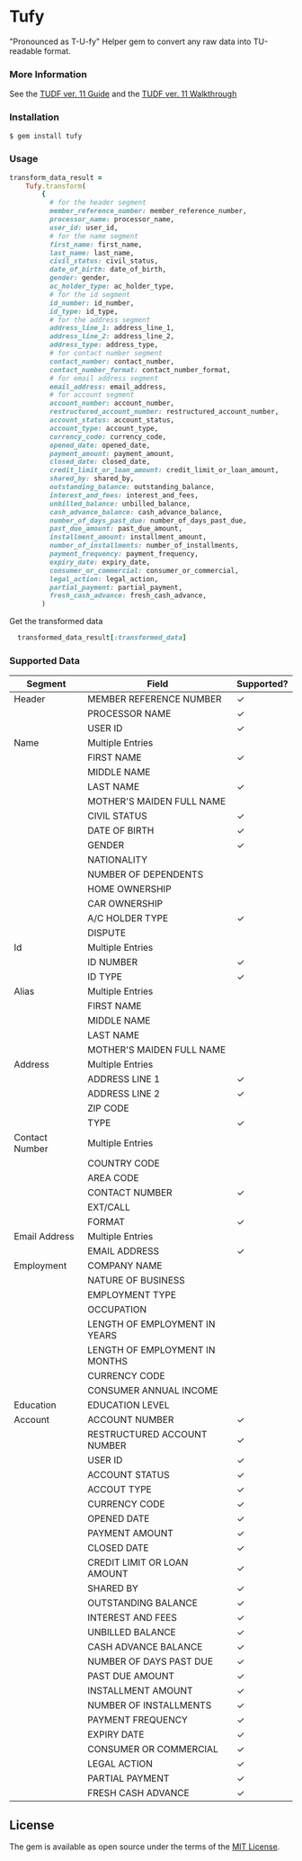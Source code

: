 # Tufy

"Pronounced as T-U-fy"
Helper gem to convert any raw data into TU-readable format.

### More Information
See the [TUDF ver. 11 Guide](https://www.dropbox.com/s/ohx8rgdixwwfarw/tudf_guide_version_11.pdf?dl=0) and the [TUDF ver. 11 Walkthrough](https://www.dropbox.com/s/1g1m7797spwpy09/tudf_walkthrough_version_11.pdf?dl=0)

### Installation

```sh
$ gem install tufy
```

### Usage

```ruby
transform_data_result =
    Tufy.transform(
        {
          # for the header segment
          member_reference_number: member_reference_number,
          processor_name: processor_name,
          user_id: user_id,
          # for the name segment
          first_name: first_name,
          last_name: last_name,
          civil_status: civil_status,
          date_of_birth: date_of_birth,
          gender: gender,
          ac_holder_type: ac_holder_type,
          # for the id segment
          id_number: id_number,
          id_type: id_type,
          # for the address segment
          address_line_1: address_line_1,
          address_line_2: address_line_2,
          address_type: address_type,
          # for contact number segment
          contact_number: contact_number,
          contact_number_format: contact_number_format,
          # for email address segment
          email_address: email_address,
          # for account segment
          account_number: account_number,
          restructured_account_number: restructured_account_number,
          account_status: account_status,
          account_type: account_type,
          currency_code: currency_code,
          opened_date: opened_date,
          payment_amount: payment_amount,
          closed_date: closed_date,
          credit_limit_or_loan_amount: credit_limit_or_loan_amount,
          shared_by: shared_by,
          outstanding_balance: outstanding_balance,
          interest_and_fees: interest_and_fees,
          unbilled_balance: unbilled_balance,
          cash_advance_balance: cash_advance_balance,
          number_of_days_past_due: number_of_days_past_due,
          past_due_amount: past_due_amount,
          installment_amount: installment_amount,
          number_of_installments: number_of_installments,
          payment_frequency: payment_frequency,
          expiry_date: expiry_date,
          consumer_or_commercial: consumer_or_commercial,
          legal_action: legal_action,
          partial_payment: partial_payment,
          fresh_cash_advance: fresh_cash_advance,
        )
```

Get the transformed data

```ruby
  transformed_data_result[:transformed_data]
```

### Supported Data

| Segment | Field | Supported? |
| ------ | ------ | ------ |
| Header | MEMBER REFERENCE NUMBER | ✓ |
|| PROCESSOR NAME | ✓ |
|| USER ID | ✓ |
| Name | Multiple Entries | |
| | FIRST NAME | ✓ |
| | MIDDLE NAME ||
| | LAST NAME | ✓ |
| | MOTHER'S MAIDEN FULL NAME | |
| | CIVIL STATUS  | ✓ |
| | DATE OF BIRTH | ✓ |
| | GENDER | ✓ |
| | NATIONALITY | |
| | NUMBER OF DEPENDENTS | |
| | HOME OWNERSHIP | |
| | CAR OWNERSHIP | |
| | A/C HOLDER TYPE | ✓ |
| | DISPUTE | |
| Id | Multiple Entries | |
| | ID NUMBER | ✓ |
| | ID TYPE | ✓ |
| Alias | Multiple Entries | |
| | FIRST NAME | |
| | MIDDLE NAME | |
| | LAST NAME | |
| | MOTHER'S MAIDEN FULL NAME | |
| Address | Multiple Entries | |
| | ADDRESS LINE 1 | ✓ |
| | ADDRESS LINE 2 | ✓ |
| | ZIP CODE | |
| | TYPE| ✓ |
| Contact Number | Multiple Entries | |
| | COUNTRY CODE |  |
| | AREA CODE | |
| | CONTACT NUMBER | ✓ |
| | EXT/CALL | |
| | FORMAT | ✓ |
| Email Address | Multiple Entries | |
| | EMAIL ADDRESS | ✓ |
| Employment | COMPANY NAME ||
| | NATURE OF BUSINESS |  |
| | EMPLOYMENT TYPE |  |
| | OCCUPATION |  |
| | LENGTH OF EMPLOYMENT IN YEARS |  |
| | LENGTH OF EMPLOYMENT IN MONTHS |  |
| | CURRENCY CODE |  |
| | CONSUMER ANNUAL INCOME |  |
| Education | EDUCATION LEVEL | |
| Account | ACCOUNT NUMBER | ✓ |
| | RESTRUCTURED ACCOUNT NUMBER | ✓ |
| | USER ID | ✓ |
| | ACCOUNT STATUS | ✓ |
| | ACCOUT TYPE | ✓ |
| | CURRENCY CODE | ✓ |
| | OPENED DATE | ✓ |
| | PAYMENT AMOUNT | ✓ |
| | CLOSED DATE | ✓ |
| | CREDIT LIMIT OR LOAN AMOUNT | ✓ |
| | SHARED BY | ✓ |
| | OUTSTANDING BALANCE | ✓ |
| | INTEREST AND FEES | ✓ |
| | UNBILLED BALANCE | ✓ |
| | CASH ADVANCE BALANCE | ✓ |
| | NUMBER OF DAYS PAST DUE | ✓ |
| | PAST DUE AMOUNT | ✓ |
| | INSTALLMENT AMOUNT | ✓ |
| | NUMBER OF INSTALLMENTS | ✓ |
| | PAYMENT FREQUENCY | ✓ |
| | EXPIRY DATE | ✓ |
| | CONSUMER OR COMMERCIAL | ✓ |
| | LEGAL ACTION | ✓ |
| | PARTIAL PAYMENT | ✓ |
| | FRESH CASH ADVANCE | ✓ |

## License

The gem is available as open source under the terms of the [MIT License](http://opensource.org/licenses/MIT).

